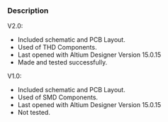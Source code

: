 ### Description

V2.0:
- Included schematic and PCB Layout.
- Used of THD Components. 
- Last opened with Altium Designer Version 15.0.15
- Made and tested successfully.

V1.0:
- Included schematic and PCB Layout.
- Used of SMD Components.
- Last opened with Altium Designer Version 15.0.15
- Not tested.
